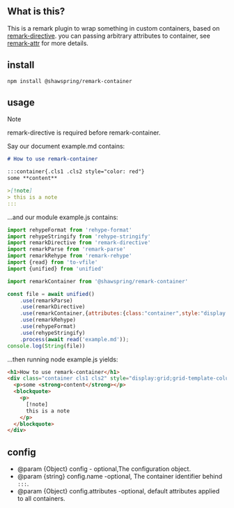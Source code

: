 ## What is this?
This is a remark plugin to wrap something in custom containers, based on [remark-directive](https://www.npmjs.com/package/remark-directive).
you can passing arbitrary attributes to container, see [remark-attr](https://www.npmjs.com/package/remark-attr) for more details.

## install
```npm 
npm install @shawspring/remark-container
```


## usage
>[!NOTE]
> remark-directive is required before remark-container.

Say our document example.md contains:
````md
# How to use remark-container

:::container{.cls1 .cls2 style="color: red"}
some **content**

>[!note] 
> this is a note
:::

````
…and our module example.js contains:
```js
import rehypeFormat from 'rehype-format'
import rehypeStringify from 'rehype-stringify'
import remarkDirective from 'remark-directive'
import remarkParse from 'remark-parse'
import remarkRehype from 'remark-rehype'
import {read} from 'to-vfile'  
import {unified} from 'unified'

import remarkContainer from '@shawspring/remark-container'

const file = await unified()
    .use(remarkParse)
    .use(remarkDirective) 
    .use(remarkContainer,{attributes:{class:"container",style:"display:grid;grid-template-columns: 1fr 1fr;grid-gap: 1em;"}})
    .use(remarkRehype)
    .use(rehypeFormat)
    .use(rehypeStringify)
    .process(await read('example.md'));
console.log(String(file))
```

…then running node example.js yields:
```html 
<h1>How to use remark-container</h1>
<div class="container cls1 cls2" style="display:grid;grid-template-columns: 1fr 1fr;grid-gap: 1em; color: red">
  <p>some <strong>content</strong></p>
  <blockquote>
    <p>
      [!note]
      this is a note
    </p>
  </blockquote>
</div>
```


## config

 * @param {Object} config - optional,The configuration object.
 * @param {string} config.name -optional, The container identifier behind `:::`.
 * @param {Object} config.attributes -optional, default attributes applied to all containers.



